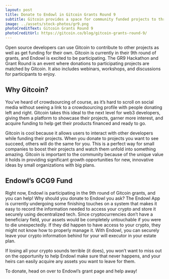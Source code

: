 ```yaml
---
layout: post
title: Donate to Endowl in Gitcoin Grants Round 9
subtitle: Gitcoin provides a space for community funded projects to thrive.
image: ../assets/stock-photos/gr9.png
photoCreditText: Gitcoin Grants Round 9
photoCreditUrl: https://gitcoin.co/blog/gitcoin-grants-round-9/
---
```

Open source developers can use Gitcoin to contribute to other projects as well as get funding for their own. Gitcoin is currently in their 9th round of grants, and Endowl is excited to be participating. The GR9 Hackathon and Grant Round is an event where donations to participating projects are matched by Gitcoin. It also includes webinars, workshops, and discussions for participants to enjoy. 

## Why Gitcoin? 
You’ve heard of crowdsourcing of course, as it’s hard to scroll on social media without seeing a link to a crowdsourcing profile with people donating left and right. Gitcoin takes this ideal to the next level for web3 developers, giving them a platform to showcase their projects, garner more interest, and acquire funding to help get their products financed and ready to go. 

Gitcoin is cool because it allows users to interact with other developers while funding their projects. When you donate to projects you want to see succeed, others will do the same for you. This is a perfect way for small companies to boost their projects and watch them unfold into something amazing. Gitcoin is important to the community because of the unique value it holds in providing significant growth opportunities for new, innovative ideas by small organizations with big plans.

## Endowl’s GCG9 Fund
Right now, Endowl is participating in the 9th round of Gitcoin grants, and you can help! Why should you donate to Endowl you ask? The Endowl App is currently undergoing some finishing touches on a system that makes it easy to record the information needed to access your crypto and store it securely using decentralized tech. Since cryptocurrencies don’t have a beneficiary field, your assets would be completely untouchable if you were to die unexpectedly. If they did happen to have access to your crypto, they might not know how to properly manage it. With Endowl, you can securely leave your crypto information behind for your will executor in your estate plan. 

If losing all your crypto sounds terrible (it does), you won’t want to miss out on the opportunity to help Endowl make sure that never happens, and your heirs can easily acquire any assets you want to leave for them. 

To donate, head on over to Endowl’s grant page and help away! 
